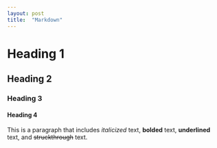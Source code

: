 ```yaml
---
layout: post
title:  "Markdown"
---
```



# Heading 1

## Heading 2

### Heading 3

#### Heading 4

This is a paragraph that includes *italicized* text, **bolded** text, __underlined__ text, and ~~struckthrough~~ text.
